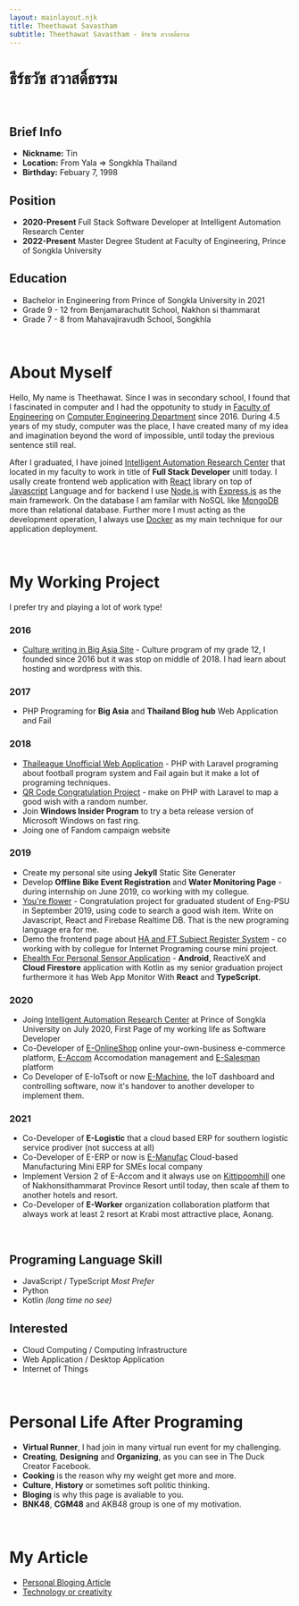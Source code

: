 ```yaml
---
layout: mainlayout.njk
title: Theethawat Savastham
subtitle: Theethawat Savastham - ธีร์ธวัช สวาสดิ์ธรรม
---
```


# ธีร์ธวัช สวาสดิ์ธรรม

<br>

## Brief Info

- **Nickname:** Tin
- **Location:** From Yala => Songkhla Thailand
- **Birthday:** Febuary 7, 1998

## Position

- **2020-Present** Full Stack Software Developer at Intelligent Automation Research Center
- **2022-Present** Master Degree Student at Faculty of Engineering, Prince of Songkla University

## Education

- Bachelor in Engineering from Prince of Songkla University in 2021
- Grade 9 - 12 from Benjamarachutit School, Nakhon si thammarat
- Grade 7 - 8 from Mahavajiravudh School, Songkhla

<br/>

# About Myself

Hello, My name is Theethawat. Since I was in secondary school, I found that I fascinated in computer and I had the oppotunity to study in [Faculty of Engineering](https://www.eng.psu.ac.th) on [Computer Engineering Department](https://coe.psu.ac.th) since 2016. During 4.5 years of my study, computer was the place, I have created many of my idea and imagination beyond the word of impossible, until today the previous sentence still real.

After I graduated, I have joined [Intelligent Automation Research Center](https://iarc.psu.ac.th) that located in my faculty to work in title of **Full Stack Developer** unitl today. I usally create frontend web application with [React](https://reactjs.org) library on top of [Javascript](https://openjsf.org/) Language and for backend I use [Node.js](https://nodejs.org) with [Express.js](https://expressjs.com) as the main framework. On the database I am familar with NoSQL like [MongoDB](https://www.mongodb.com/home) more than relational database. Further more I must acting as the development operation, I always use [Docker](https://docker.com) as my main technique for our application deployment.

<br/>

# My Working Project

I prefer try and playing a lot of work type!

### 2016

- [Culture writing in Big Asia Site](https://theethawat.github.io/oldblog/blog/issue2.html) - Culture program of my grade 12, I founded since 2016 but it was stop on middle of 2018. I had learn about hosting and wordpress with this.

### 2017

- PHP Programing for **Big Asia** and **Thailand Blog hub** Web Application and Fail

### 2018

- [Thaileague Unofficial Web Application](/work/2019/06/28/thaileagueapp.html) - PHP with Laravel programing about football program system and Fail again but it make a lot of programing techniques.
- [QR Code Congratulation Project](#) - make on PHP with Laravel to map a good wish with a random number.
- Join **Windows Insider Program** to try a beta release version of Microsoft Windows on fast ring.
- Joing one of Fandom campaign website

### 2019

- Create my personal site using **Jekyll** Static Site Generater
- Develop **Offline Bike Event Registration** and **Water Monitoring Page** - during internship on June 2019, co working with my collegue.
- [You're flower](#) - Congratulation project for graduated student of Eng-PSU in September 2019, using code to search a good wish item. Write on Javascript, React and Firebase Realtime DB. That is the new programing language era for me.
- Demo the frontend page about [HA and FT Subject Register System](#) - co working with by collegue for Internet Programing course mini project.
- [Ehealth For Personal Sensor Application](/it-blog/2020/06/05/senior-project-talk.html) - **Android**, ReactiveX and **Cloud Firestore** application with Kotlin as my senior graduation project furthermore it has Web App Monitor With **React** and **TypeScript**.

### 2020

- Joing [Intelligent Automation Research Center](https://iarc.psu.ac.th) at Prince of Songkla University on July 2020, First Page of my working life as Software Developer
- Co-Developer of [E-OnlineShop](https://eonlineshop.net) online your-own-business e-commerce platform, [E-Accom](https://eaccom.net) Accomodation management and [E-Salesman](https://esalesman.net) platform
- Co Developer of E-IoTsoft or now [E-Machine](https://emachine.efactory.biz), the IoT dashboard and controlling software, now it's handover to another developer to implement them.

### 2021

- Co-Developer of **E-Logistic** that a cloud based ERP for southern logistic service prodiver (not success at all)
- Co-Developer of E-ERP or now is [E-Manufac](https://emanufac.efactory.biz) Cloud-based Manufacturing Mini ERP for SMEs local company
- Implement Version 2 of E-Accom and it always use on [Kittipoomhill](https://kittipoomhill.com) one of Nakhonsithammarat Province Resort until today, then scale af them to another hotels and resort.
- Co-Developer of **E-Worker** organization collaboration platform that always work at least 2 resort at Krabi most attractive place, Aonang.

<br>

## Programing Language Skill

- JavaScript / TypeScript _Most Prefer_
- Python
- Kotlin _(long time no see)_

## Interested

- Cloud Computing / Computing Infrastructure
- Web Application / Desktop Application
- Internet of Things

<br>

# Personal Life After Programing

- **Virtual Runner**, I had join in many virtual run event for my challenging.
- **Creating**, **Designing** and **Organizing**, as you can see in The Duck Creator Facebook.
- **Cooking** is the reason why my weight get more and more.
- **Culture**, **History** or sometimes soft politic thinking.
- **Bloging** is why this page is avaliable to you.
- **BNK48**, **CGM48** and AKB48 group is one of my motivation.

<br>

# My Article

- [Personal Bloging Article](/article/)
- [Technology or creativity](https://theduckcreator.in.th)
